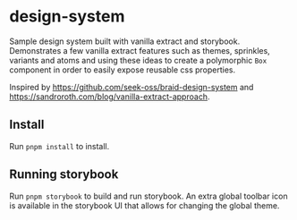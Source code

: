 # design-system

Sample design system built with vanilla extract and storybook. Demonstrates a few vanilla extract features such as themes, sprinkles, variants and atoms and using these ideas to create a polymorphic `Box` component in order to easily expose reusable css properties.

Inspired by https://github.com/seek-oss/braid-design-system and https://sandroroth.com/blog/vanilla-extract-approach.

## Install

Run `pnpm install` to install.

## Running storybook

Run `pnpm storybook` to build and run storybook. An extra global toolbar icon is available in the storybook UI that allows for changing the global theme.
